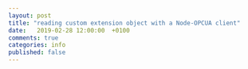 ```yaml
---
layout: post
title: "reading custom extension object with a Node-OPCUA client"
date:   2019-02-28 12:00:00  +0100
comments: true
categories: info
published: false
---
```


